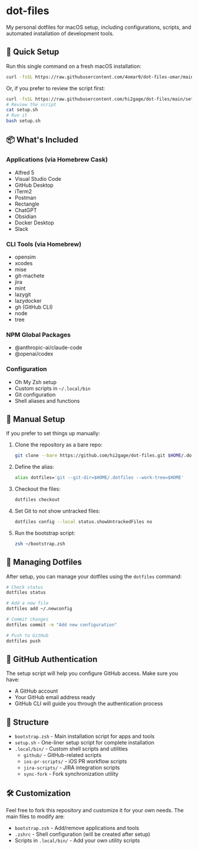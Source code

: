 # dot-files

My personal dotfiles for macOS setup, including configurations, scripts, and automated installation of development tools.

## 🚀 Quick Setup

Run this single command on a fresh macOS installation:

```bash
curl -fsSL https://raw.githubusercontent.com/4omar9/dot-files-omar/main/setup.sh | bash
```

Or, if you prefer to review the script first:

```bash
curl -fsSL https://raw.githubusercontent.com/hi2gage/dot-files/main/setup.sh -o setup.sh
# Review the script
cat setup.sh
# Run it
bash setup.sh
```

## 📦 What's Included

### Applications (via Homebrew Cask)
- Alfred 5
- Visual Studio Code
- GitHub Desktop
- iTerm2
- Postman
- Rectangle
- ChatGPT
- Obsidian
- Docker Desktop
- Slack

### CLI Tools (via Homebrew)
- opensim
- xcodes
- mise
- git-machete
- jira
- mint
- lazygit
- lazydocker
- gh (GitHub CLI)
- node
- tree

### NPM Global Packages
- @anthropic-ai/claude-code
- @openai/codex

### Configuration
- Oh My Zsh setup
- Custom scripts in `~/.local/bin`
- Git configuration
- Shell aliases and functions

## 🔧 Manual Setup

If you prefer to set things up manually:

1. Clone the repository as a bare repo:
   ```bash
   git clone --bare https://github.com/hi2gage/dot-files.git $HOME/.dotfiles
   ```

2. Define the alias:
   ```bash
   alias dotfiles='git --git-dir=$HOME/.dotfiles --work-tree=$HOME'
   ```

3. Checkout the files:
   ```bash
   dotfiles checkout
   ```

4. Set Git to not show untracked files:
   ```bash
   dotfiles config --local status.showUntrackedFiles no
   ```

5. Run the bootstrap script:
   ```bash
   zsh ~/bootstrap.zsh
   ```

## 📝 Managing Dotfiles

After setup, you can manage your dotfiles using the `dotfiles` command:

```bash
# Check status
dotfiles status

# Add a new file
dotfiles add ~/.newconfig

# Commit changes
dotfiles commit -m "Add new configuration"

# Push to GitHub
dotfiles push
```

## 🔑 GitHub Authentication

The setup script will help you configure GitHub access. Make sure you have:
- A GitHub account
- Your GitHub email address ready
- GitHub CLI will guide you through the authentication process

## 📂 Structure

- `bootstrap.zsh` - Main installation script for apps and tools
- `setup.sh` - One-liner setup script for complete installation
- `.local/bin/` - Custom shell scripts and utilities
  - `github/` - GitHub-related scripts
  - `ios-pr-scripts/` - iOS PR workflow scripts
  - `jira-scripts/` - JIRA integration scripts
  - `sync-fork` - Fork synchronization utility

## 🛠️ Customization

Feel free to fork this repository and customize it for your own needs. The main files to modify are:
- `bootstrap.zsh` - Add/remove applications and tools
- `.zshrc` - Shell configuration (will be created after setup)
- Scripts in `.local/bin/` - Add your own utility scripts
